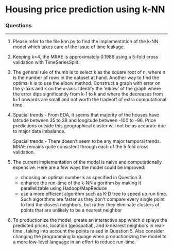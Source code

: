 # Housing price prediction using k-NN

### Questions
***

1.  Please refer to the file knn.py to find the implementation of the k-NN model
    which takes care of the issue of time leakage.

2.  Keeping k=4, the MRAE is approximately 0.1986 using a 5-fold cross
    validation with TimeSeriesSplit.

3. The general rule of thumb is to select k as the square root of n, where n
   is the number of rows in the dataset at hand. Another way to find the optimal
   k is to use the elbow method. Construct a graph with error on the y-axis
   and k on the x-axis. Identify the 'elbow' of the graph where the error dips
   significantly from k-1 to k and where the decreases from k+1 onwards are
   small and not worth the tradeoff of extra computational time

4. Spacial trends - From EDA, it seems that majority of the houses have latitude
   between 35 to 38 and longitude between -100 to -96. Price predictions outside
   this geographical cluster will not be as accurate due to major data imbalance.

   Spacial trends - There doesn't seem to be any major temporal trends. MRAE
   remains quite consistent through each of the 5 fold cross validation.

5. The current implementation of the model is naive and computationally
   expensive. Here are a few ways the model could be improved:
   *  choosing an optimal number k as specified in Question 3
   *  enhance the run-time of the k-NN algorithm by making it parallelizable
      using Hadoop/MapReduce
   *  use a more efficient algorithm such as K-D tree to speed up run time. Such
      algorithms are faster as they don't compare every single point to find the
      closest neighbors, but rather they eliminate clusters of points that are
      unlikely to be a nearest neighbor

6. To productionize the model, create an interactive app which displays the
   predicted prices, location (geospatial), and k-nearest neighbors in real-time
   , taking into account the points raised in Question 5. Also consider changing
   the programming language when productionizing the model to a more low-level
   language in an effort to reduce run-time.
